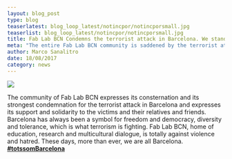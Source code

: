 ```yaml
---
layout: blog_post
type: blog
teaserlatest: blog_loop_latest/notincpor/notincporsmall.jpg
teaserlist: blog_loop_latest/notincpor/notincporsmall.jpg
title: Fab Lab BCN Condemns the terrorist attack in Barcelona. We stand United for Peace
meta: "The entire Fab Lab BCN community is saddened by the terrorist attack in Barcelona. We express our support and solidarity with the victims and their families"
author: Marco Sanalitro
date: 18/08/2017 
category: news
---
```


<img src= "http://www.fablabbcn.org/img/blog/blog_loop_latest/notincpor/notincpor1.jpg" align="middle"> 
<br>

The community of Fab Lab BCN expresses its consternation and its strongest condemnation for the terrorist attack in Barcelona and expresses its support and solidarity to the victims and their relatives and friends. Barcelona has always been a symbol for freedom and democracy, diversity and tolerance, which is what terrorism is fighting. Fab Lab BCN, home of education, research and multicultural dialogue, is totally against violence and hatred. These days, more than ever, we are all Barcelona. <strong><a href="https://twitter.com/hashtag/TotsSomBarcelona?src=hash">#totssomBarcelona</a></strong><br> 